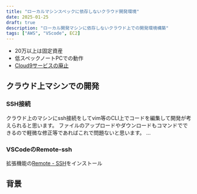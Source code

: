 ```yaml
---
title: "ローカルマシンスペックに依存しないクラウド開発環境"
date: 2025-01-25
draft: true
description: "ローカル開発マシンに依存しないクラウド上での開発環境構築"
tags: ["AWS", "VScode", EC2]
---
```


- 20万以上は固定資産
- 低スペックノートPCでの動作
- [Cloud9サービスの廃止](https://aws.amazon.com/jp/blogs/news/how-to-migrate-from-aws-cloud9-to-aws-ide-toolkits-or-aws-cloudshell/)


## クラウド上マシンでの開発
### SSH接続
クラウド上のマシンにssh接続をしてvim等のCLI上でコードを編集して開発が考えられると思います。
ファイルのアップロードやダウンロードもコマンドでできるので軽微な修正等であればこれで問題ないと思います。
...

### VSCodeのRemote-ssh

拡張機能の[Remote - SSH](https://marketplace.visualstudio.com/items?itemName=ms-vscode-remote.remote-ssh)をインストール


## 背景


